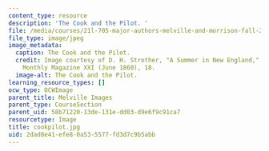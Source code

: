 ```yaml
---
content_type: resource
description: 'The Cook and the Pilot. '
file: /media/courses/21l-705-major-authors-melville-and-morrison-fall-2003/2dad8e41efe80a535577fd3d7c9b5abb_cookpilot.jpg
file_type: image/jpeg
image_metadata:
  caption: The Cook and the Pilot.
  credit: Image courtesy of D. H. Strother, "A Summer in New England," in Harper's
    Monthly Magazine XXI (June 1860), 18.
  image-alt: The Cook and the Pilot.
learning_resource_types: []
ocw_type: OCWImage
parent_title: Melville Images
parent_type: CourseSection
parent_uid: 58b71220-13de-131e-dd03-d9e6f9c91ca7
resourcetype: Image
title: cookpilot.jpg
uid: 2dad8e41-efe8-0a53-5577-fd3d7c9b5abb
---
```

